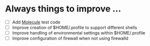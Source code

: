# Always things to improve ...

- [ ] Add [Molecule](https://molecule.readthedocs.io/en/stable/) test code
- [ ] Improve creation of $HOME/.profile to support different shells
- [ ] Improve handling of environmental settings within $HOME/.profile
- [ ] Improve configuration of firewall when not using firewalld
